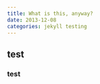```yaml
---
title: What is this, anyway?
date: 2013-12-08
categories: jekyll testing
---
```


## test

### test
